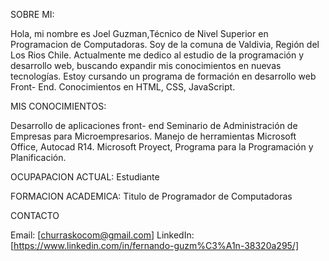SOBRE MI:

Hola, mi nombre es Joel Guzman,Técnico de Nivel Superior en Programacion de Computadoras. Soy de la comuna de Valdivia, Región del Los Rios Chile. Actualmente me dedico al estudio de la programación y desarrollo web, buscando expandir mis conocimientos en nuevas tecnologías. Estoy cursando un programa de formación en desarrollo web Front- End. Conocimientos en HTML, CSS, JavaScript.


MIS CONOCIMIENTOS:

Desarrollo de aplicaciones front- end
Seminario de Administración de Empresas  para Microempresarios.
Manejo de herramientas Microsoft Office, Autocad R14.
Microsoft Proyect, Programa para la Programación y Planificación.


OCUPAPACION ACTUAL:
Estudiante

FORMACION ACADEMICA:
Titulo de Programador de Computadoras

CONTACTO

Email: [churraskocom@gmail.com]
LinkedIn: [https://www.linkedin.com/in/fernando-guzm%C3%A1n-38320a295/]

